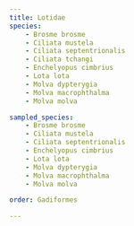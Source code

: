```yaml
---
title: Lotidae
species:
    - Brosme brosme
    - Ciliata mustela
    - Ciliata septentrionalis
    - Ciliata tchangi
    - Enchelyopus cimbrius
    - Lota lota
    - Molva dypterygia
    - Molva macrophthalma
    - Molva molva

sampled_species:
    - Brosme brosme
    - Ciliata mustela
    - Ciliata septentrionalis
    - Enchelyopus cimbrius
    - Lota lota
    - Molva dypterygia
    - Molva macrophthalma
    - Molva molva

order: Gadiformes

---
```

